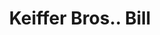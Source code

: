 ---
doi: 10.7916/D89W1SK9
date_other: '1880'
date_other_textual: 1880-1889
form: printed ephemera
genre:
- Invoices
name:
- Keiffer Bros.
object_in_context_url: https://biggert.cul.columbia.edu/items/view/ave_biggert_00320
subject_hierarchical_geographic:
- New Orleans, Louisiana, United States
subject_name:
- Keiffer Bros.
title: Keiffer Bros.. Bill
sort_title: Keiffer Bros.. Bill
call_number: ave_biggert_00320
coordinates:
- 29.95,-90.06666666666666
pid: ave_biggert_00320
identifiers: ave_biggert_00320
thumbnail: https://derivativo-2.library.columbia.edu/iiif/2/ldpd:344228/full/!256,256/0/native.jpg
permalink: /biggert/ave_biggert_00320/
layout: iiif-image-page
---